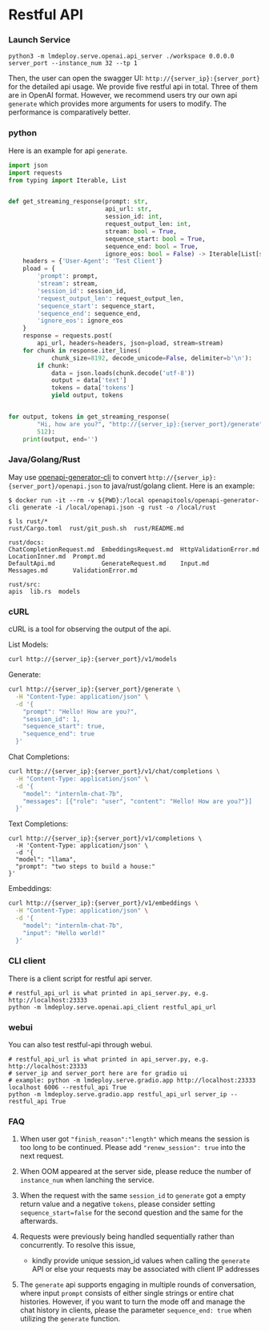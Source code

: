 # Restful API

### Launch Service

```shell
python3 -m lmdeploy.serve.openai.api_server ./workspace 0.0.0.0 server_port --instance_num 32 --tp 1
```

Then, the user can open the swagger UI: `http://{server_ip}:{server_port}` for the detailed api usage.
We provide five restful api in total. Three of them are in OpenAI format. However, we recommend users try
our own api `generate` which provides more arguments for users to modify. The performance is comparatively better.

### python

Here is an example for api `generate`.

```python
import json
import requests
from typing import Iterable, List


def get_streaming_response(prompt: str,
                           api_url: str,
                           session_id: int,
                           request_output_len: int,
                           stream: bool = True,
                           sequence_start: bool = True,
                           sequence_end: bool = True,
                           ignore_eos: bool = False) -> Iterable[List[str]]:
    headers = {'User-Agent': 'Test Client'}
    pload = {
        'prompt': prompt,
        'stream': stream,
        'session_id': session_id,
        'request_output_len': request_output_len,
        'sequence_start': sequence_start,
        'sequence_end': sequence_end,
        'ignore_eos': ignore_eos
    }
    response = requests.post(
        api_url, headers=headers, json=pload, stream=stream)
    for chunk in response.iter_lines(
            chunk_size=8192, decode_unicode=False, delimiter=b'\n'):
        if chunk:
            data = json.loads(chunk.decode('utf-8'))
            output = data['text']
            tokens = data['tokens']
            yield output, tokens


for output, tokens in get_streaming_response(
        "Hi, how are you?", "http://{server_ip}:{server_port}/generate", 0,
        512):
    print(output, end='')
```

### Java/Golang/Rust

May use [openapi-generator-cli](https://github.com/OpenAPITools/openapi-generator-cli) to convert `http://{server_ip}:{server_port}/openapi.json` to java/rust/golang client.
Here is an example:

```shell
$ docker run -it --rm -v ${PWD}:/local openapitools/openapi-generator-cli generate -i /local/openapi.json -g rust -o /local/rust

$ ls rust/*
rust/Cargo.toml  rust/git_push.sh  rust/README.md

rust/docs:
ChatCompletionRequest.md  EmbeddingsRequest.md  HttpValidationError.md  LocationInner.md  Prompt.md
DefaultApi.md             GenerateRequest.md    Input.md                Messages.md       ValidationError.md

rust/src:
apis  lib.rs  models
```

### cURL

cURL is a tool for observing the output of the api.

List Models:

```bash
curl http://{server_ip}:{server_port}/v1/models
```

Generate:

```bash
curl http://{server_ip}:{server_port}/generate \
  -H "Content-Type: application/json" \
  -d '{
    "prompt": "Hello! How are you?",
    "session_id": 1,
    "sequence_start": true,
    "sequence_end": true
  }'
```

Chat Completions:

```bash
curl http://{server_ip}:{server_port}/v1/chat/completions \
  -H "Content-Type: application/json" \
  -d '{
    "model": "internlm-chat-7b",
    "messages": [{"role": "user", "content": "Hello! How are you?"}]
  }'
```

Text Completions:

```shell
curl http://{server_ip}:{server_port}/v1/completions \
  -H 'Content-Type: application/json' \
  -d '{
  "model": "llama",
  "prompt": "two steps to build a house:"
}'
```

Embeddings:

```bash
curl http://{server_ip}:{server_port}/v1/embeddings \
  -H "Content-Type: application/json" \
  -d '{
    "model": "internlm-chat-7b",
    "input": "Hello world!"
  }'
```

### CLI client

There is a client script for restful api server.

```shell
# restful_api_url is what printed in api_server.py, e.g. http://localhost:23333
python -m lmdeploy.serve.openai.api_client restful_api_url
```

### webui

You can also test restful-api through webui.

```shell
# restful_api_url is what printed in api_server.py, e.g. http://localhost:23333
# server_ip and server_port here are for gradio ui
# example: python -m lmdeploy.serve.gradio.app http://localhost:23333 localhost 6006 --restful_api True
python -m lmdeploy.serve.gradio.app restful_api_url server_ip --restful_api True
```

### FAQ

1. When user got `"finish_reason":"length"` which means the session is too long to be continued.
   Please add `"renew_session": true` into the next request.

2. When OOM appeared at the server side, please reduce the number of `instance_num` when lanching the service.

3. When the request with the same `session_id` to `generate` got a empty return value and a negative `tokens`, please consider setting `sequence_start=false` for the second question and the same for the afterwards.

4. Requests were previously being handled sequentially rather than concurrently. To resolve this issue,

   - kindly provide unique session_id values when calling the `generate` API or else your requests may be associated with client IP addresses

5. The `generate` api supports engaging in multiple rounds of conversation, where input `prompt` consists of either single strings or entire chat histories. However, if you want to turn the mode off and manage the chat history in clients, please the parameter `sequence_end: true` when utilizing the `generate` function.
